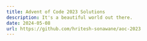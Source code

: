 ```yaml
---
title: Advent of Code 2023 Solutions
description: It's a beautiful world out there.
date: 2024-05-08
url: https://github.com/hritesh-sonawane/aoc-2023
---
```

